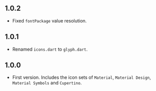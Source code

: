 ## 1.0.2

* Fixed `fontPackage` value resolution.

## 1.0.1

* Renamed `icons.dart` to `glyph.dart`.

## 1.0.0

* First version. Includes the icon sets of `Material`, `Material Design`, `Material Symbols` and `Cupertino`.
